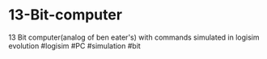 # 13-Bit-computer
13 Bit computer(analog of ben eater's) with commands simulated in logisim evolution #logisim #PC #simulation #bit
